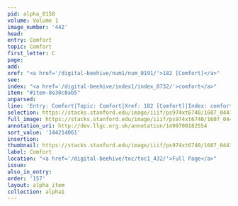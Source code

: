 ```yaml
---
pid: alpha_0158
volume: Volume 1
image_number: '442'
head:
entry: Comfort
topic: Comfort
first_letter: C
page:
add:
xref: "<a href='/digital-beehive/num1/num_0191/'>182 [Comfort]</a>"
see:
index: "<a href='/digital-beehive/index1/index_0732/'>comfort</a>"
item: "#item-8e30c0ab5"
unparsed:
line: 'Entry: Comfort|Topic: Comfort|Xref: 182 [Comfort]|Index: comfort|#item-8e30c0ab5'
selection: https://stacks.stanford.edu/image/iiif/ps974xt6740/1607_0441/859,4061,2971,441/full/0/default.jpg
full_image: https://stacks.stanford.edu/image/iiif/ps974xt6740/1607_0441/full/full/0/default.jpg
annotation_uri: http://dev.llgc.org.uk/annotation/1499700182554
sort_value: '144214061'
insertion:
thumbnail: https://stacks.stanford.edu/image/iiif/ps974xt6740/1607_0441/859,4061,600,180/250,/0/default.jpg
label: Comfort
location: "<a href='/digital-beehive/toc/toc1_432/'>Full Page</a>"
issue:
also_in_entry:
order: '157'
layout: alpha_item
collection: alpha1
---
```


